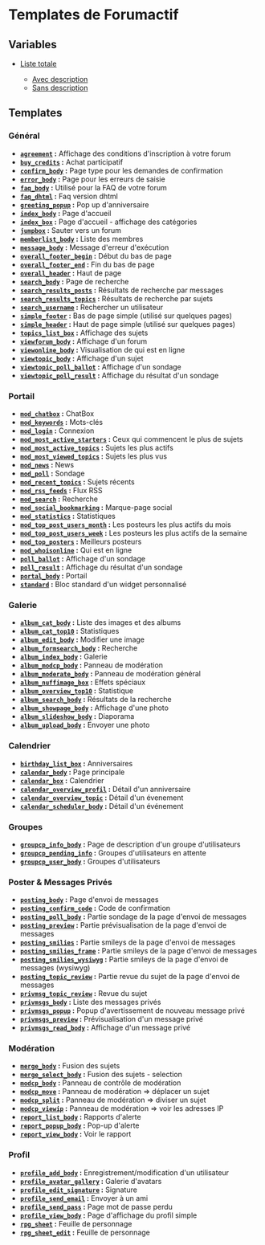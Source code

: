 # Templates de Forumactif

## Variables

* [Liste totale](variables.md#readme)

	* [Avec description](variables_avec_description.md#readme)
	* [Sans description](variables_sans_description.md#readme)

## Templates

### Général

* __[`agreement`](tpl/agreement.md#readme) :__ Affichage des conditions d'inscription à votre forum
* __[`buy_credits`](tpl/buy_credits.md#readme) :__ Achat participatif
* __[`confirm_body`](tpl/confirm_body.md#readme) :__ Page type pour les demandes de confirmation
* __[`error_body`](tpl/error_body.md#readme) :__ Page pour les erreurs de saisie
* __[`faq_body`](tpl/faq_body.md#readme) :__ Utilisé pour la FAQ de votre forum
* __[`faq_dhtml`](tpl/faq_dhtml.md#readme) :__ Faq version dhtml
* __[`greeting_popup`](tpl/greeting_popup.md#readme) :__ Pop up d'anniversaire
* __[`index_body`](tpl/index_body.md#readme) :__ Page d'accueil
* __[`index_box`](tpl/index_box.md#readme) :__ Page d'accueil - affichage des catégories
* __[`jumpbox`](tpl/jumpbox.md#readme) :__ Sauter vers un forum
* __[`memberlist_body`](tpl/memberlist_body.md#readme) :__ Liste des membres
* __[`message_body`](tpl/message_body.md#readme) :__ Message d'erreur d'exécution
* __[`overall_footer_begin`](tpl/overall_footer_begin.md#readme) :__ Début du bas de page
* __[`overall_footer_end`](tpl/overall_footer_end.md#readme) :__ Fin du bas de page
* __[`overall_header`](tpl/overall_header.md#readme) :__ Haut de page
* __[`search_body`](tpl/search_body.md#readme) :__ Page de recherche
* __[`search_results_posts`](tpl/search_results_posts.md#readme) :__ Résultats de recherche par messages
* __[`search_results_topics`](tpl/search_results_topics.md#readme) :__ Résultats de recherche par sujets
* __[`search_username`](tpl/search_username.md#readme) :__ Rechercher un utilisateur
* __[`simple_footer`](tpl/simple_footer.md#readme) :__ Bas de page simple (utilisé sur quelques pages)
* __[`simple_header`](tpl/simple_header.md#readme) :__ Haut de page simple (utilisé sur quelques pages)
* __[`topics_list_box`](tpl/topics_list_box.md#readme) :__ Affichage des sujets
* __[`viewforum_body`](tpl/viewforum_body.md#readme) :__ Affichage d'un forum
* __[`viewonline_body`](tpl/viewonline_body.md#readme) :__ Visualisation de qui est en ligne
* __[`viewtopic_body`](tpl/viewtopic_body.md#readme) :__ Affichage d'un sujet
* __[`viewtopic_poll_ballot`](tpl/viewtopic_poll_ballot.md#readme) :__ Affichage d'un sondage
* __[`viewtopic_poll_result`](tpl/viewtopic_poll_result.md#readme) :__ Affichage du résultat d'un sondage

### Portail

* __[`mod_chatbox`](tpl/mod_chatbox.md#readme) :__ ChatBox
* __[`mod_keywords`](tpl/mod_keywords.md#readme) :__ Mots-clés
* __[`mod_login`](tpl/mod_login.md#readme) :__ Connexion
* __[`mod_most_active_starters`](tpl/mod_most_active_starters.md#readme) :__ Ceux qui commencent le plus de sujets
* __[`mod_most_active_topics`](tpl/mod_most_active_topics.md#readme) :__ Sujets les plus actifs
* __[`mod_most_viewed_topics`](tpl/mod_most_viewed_topics.md#readme) :__ Sujets les plus vus
* __[`mod_news`](tpl/mod_news.md#readme) :__ News
* __[`mod_poll`](tpl/mod_poll.md#readme) :__ Sondage
* __[`mod_recent_topics`](tpl/mod_recent_topics.md#readme) :__ Sujets récents
* __[`mod_rss_feeds`](tpl/mod_rss_feeds.md#readme) :__ Flux RSS
* __[`mod_search`](tpl/mod_search.md#readme) :__ Recherche
* __[`mod_social_bookmarking`](tpl/mod_social_bookmarking.md#readme) :__ Marque-page social
* __[`mod_statistics`](tpl/mod_statistics.md#readme) :__ Statistiques
* __[`mod_top_post_users_month`](tpl/mod_top_post_users_month.md#readme) :__ Les posteurs les plus actifs du mois
* __[`mod_top_post_users_week`](tpl/mod_top_post_users_week.md#readme) :__ Les posteurs les plus actifs de la semaine
* __[`mod_top_posters`](tpl/mod_top_posters.md#readme) :__ Meilleurs posteurs
* __[`mod_whoisonline`](tpl/mod_whoisonline.md#readme) :__ Qui est en ligne
* __[`poll_ballot`](tpl/poll_ballot.md#readme) :__ Affichage d'un sondage
* __[`poll_result`](tpl/poll_result.md#readme) :__ Affichage du résultat d'un sondage
* __[`portal_body`](tpl/portal_body.md#readme) :__ Portail
* __[`standard`](tpl/standard.md#readme) :__ Bloc standard d'un widget personnalisé

### Galerie

* __[`album_cat_body`](tpl/album_cat_body.md#readme) :__ Liste des images et des albums
* __[`album_cat_top10`](tpl/album_cat_top10.md#readme) :__ Statistiques
* __[`album_edit_body`](tpl/album_edit_body.md#readme) :__ Modifier une image
* __[`album_formsearch_body`](tpl/album_formsearch_body.md#readme) :__ Recherche
* __[`album_index_body`](tpl/album_index_body.md#readme) :__ Galerie
* __[`album_modcp_body`](tpl/album_modcp_body.md#readme) :__ Panneau de modération
* __[`album_moderate_body`](tpl/album_moderate_body.md#readme) :__ Panneau de modération général
* __[`album_nuffimage_box`](tpl/album_nuffimage_box.md#readme) :__ Effets spéciaux
* __[`album_overview_top10`](tpl/album_overview_top10.md#readme) :__ Statistique
* __[`album_search_body`](tpl/album_search_body.md#readme) :__ Résultats de la recherche
* __[`album_showpage_body`](tpl/album_showpage_body.md#readme) :__ Affichage d'une photo
* __[`album_slideshow_body`](tpl/album_slideshow_body.md#readme) :__ Diaporama
* __[`album_upload_body`](tpl/album_upload_body.md#readme) :__ Envoyer une photo

### Calendrier

* __[`birthday_list_box`](tpl/birthday_list_box.md#readme) :__ Anniversaires
* __[`calendar_body`](tpl/calendar_body.md#readme) :__ Page principale
* __[`calendar_box`](tpl/calendar_box.md#readme) :__ Calendrier
* __[`calendar_overview_profil`](tpl/calendar_overview_profil.md#readme) :__ Détail d'un anniversaire
* __[`calendar_overview_topic`](tpl/calendar_overview_topic.md#readme) :__ Détail d'un évenement
* __[`calendar_scheduler_body`](tpl/calendar_scheduler_body.md#readme) :__ Détail d'un événement

### Groupes

* __[`groupcp_info_body`](tpl/groupcp_info_body.md#readme) :__ Page de description d'un groupe d'utilisateurs
* __[`groupcp_pending_info`](tpl/groupcp_pending_info.md#readme) :__ Groupes d'utilisateurs en attente
* __[`groupcp_user_body`](tpl/groupcp_user_body.md#readme) :__ Groupes d'utilisateurs

### Poster & Messages Privés

* __[`posting_body`](tpl/posting_body.md#readme) :__ Page d'envoi de messages
* __[`posting_confirm_code`](tpl/posting_confirm_code.md#readme) :__ Code de confirmation
* __[`posting_poll_body`](tpl/posting_poll_body.md#readme) :__ Partie sondage de la page d'envoi de messages
* __[`posting_preview`](tpl/posting_preview.md#readme) :__ Partie prévisualisation de la page d'envoi de messages
* __[`posting_smilies`](tpl/posting_smilies.md#readme) :__ Partie smileys de la page d'envoi de messages
* __[`posting_smilies_frame`](tpl/posting_smilies_frame.md#readme) :__ Partie smileys de la page d'envoi de messages
* __[`posting_smilies_wysiwyg`](tpl/posting_smilies_wysiwyg.md#readme) :__ Partie smileys de la page d'envoi de messages (wysiwyg)
* __[`posting_topic_review`](tpl/posting_topic_review.md#readme) :__ Partie revue du sujet de la page d'envoi de messages
* __[`privmsg_topic_review`](tpl/privmsg_topic_review.md#readme) :__ Revue du sujet
* __[`privmsgs_body`](tpl/privmsgs_body.md#readme) :__ Liste des messages privés
* __[`privmsgs_popup`](tpl/privmsgs_popup.md#readme) :__ Popup d'avertissement de nouveau message privé
* __[`privmsgs_preview`](tpl/privmsgs_preview.md#readme) :__ Prévisualisation d'un message privé
* __[`privmsgs_read_body`](tpl/privmsgs_read_body.md#readme) :__ Affichage d'un message privé

### Modération

* __[`merge_body`](tpl/merge_body.md#readme) :__ Fusion des sujets
* __[`merge_select_body`](tpl/merge_select_body.md#readme) :__ Fusion des sujets - selection
* __[`modcp_body`](tpl/modcp_body.md#readme) :__ Panneau de contrôle de modération
* __[`modcp_move`](tpl/modcp_move.md#readme) :__ Panneau de modération => déplacer un sujet
* __[`modcp_split`](tpl/modcp_split.md#readme) :__ Panneau de modération => diviser un sujet
* __[`modcp_viewip`](tpl/modcp_viewip.md#readme) :__ Panneau de modération => voir les adresses IP
* __[`report_list_body`](tpl/report_list_body.md#readme) :__ Rapports d'alerte
* __[`report_popup_body`](tpl/report_popup_body.md#readme) :__ Pop-up d'alerte
* __[`report_view_body`](tpl/report_view_body.md#readme) :__ Voir le rapport

### Profil

* __[`profile_add_body`](tpl/profile_add_body.md#readme) :__ Enregistrement/modification d'un utilisateur
* __[`profile_avatar_gallery`](tpl/profile_avatar_gallery.md#readme) :__ Galerie d'avatars
* __[`profile_edit_signature`](tpl/profile_edit_signature.md#readme) :__ Signature
* __[`profile_send_email`](tpl/profile_send_email.md#readme) :__ Envoyer à un ami
* __[`profile_send_pass`](tpl/profile_send_pass.md#readme) :__ Page mot de passe perdu
* __[`profile_view_body`](tpl/profile_view_body.md#readme) :__ Page d'affichage du profil simple
* __[`rpg_sheet`](tpl/rpg_sheet.md#readme) :__ Feuille de personnage
* __[`rpg_sheet_edit`](tpl/rpg_sheet_edit.md#readme) :__ Feuille de personnage

